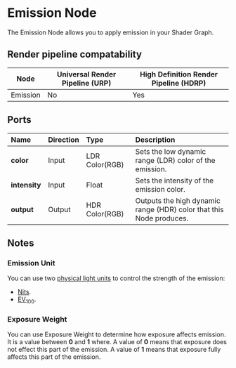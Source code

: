 # Emission Node

The Emission Node allows you to apply emission in your Shader Graph.

## Render pipeline compatability

| **Node** | **Universal Render Pipeline (URP)** | **High Definition Render Pipeline (HDRP)** |
| -------- | ----------------------------------- | ------------------------------------------ |
| Emission | No                                  | Yes                                        |

## Ports

| Name          | Direction | Type           | Description                                                  |
| :------------ | :-------- | :------------- | :----------------------------------------------------------- |
| **color**     | Input     | LDR Color(RGB) | Sets the low dynamic range (LDR) color of the emission.      |
| **intensity** | Input     | Float          | Sets the intensity of the emission color.                    |
| **output**    | Output    | HDR Color(RGB) | Outputs the high dynamic range (HDR) color that this Node produces. |

## Notes

### Emission Unit

You can use two [physical light units](https://docs.unity3d.com/Packages/com.unity.render-pipelines.high-definition@latest/index.html?subfolder=/manual/Physical-Light-Units.html) to control the strength of the emission:

* [Nits](https://docs.unity3d.com/Packages/com.unity.render-pipelines.high-definition@latest/index.html?subfolder=/manual/Physical-Light-Units.html%23Nits).
* [EV<sub>100</sub>](https://docs.unity3d.com/Packages/com.unity.render-pipelines.high-definition@latest/index.html?subfolder=/manual/Physical-Light-Units.html%23EV).


### Exposure Weight
You can use Exposure Weight to determine how exposure affects emission. It is a value between **0** and **1** where. A value of **0** means that exposure does not effect this part of the emission. A value of **1** means that exposure fully affects this part of the emission.
